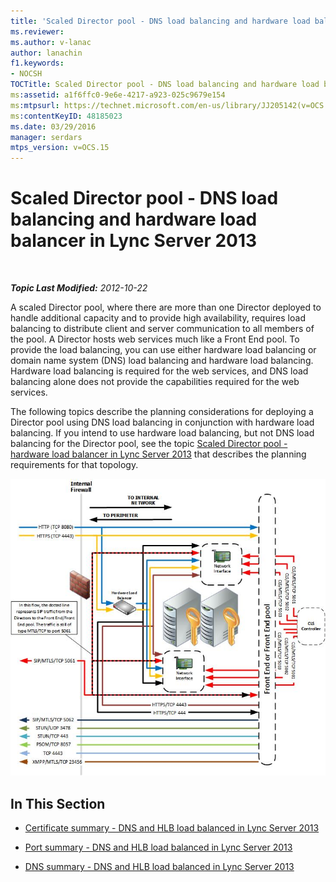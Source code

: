 ```yaml
---
title: 'Scaled Director pool - DNS load balancing and hardware load balancer'
ms.reviewer: 
ms.author: v-lanac
author: lanachin
f1.keywords:
- NOCSH
TOCTitle: Scaled Director pool - DNS load balancing and hardware load balancer
ms:assetid: a1f6ffc0-9e6e-4217-a923-025c9679e154
ms:mtpsurl: https://technet.microsoft.com/en-us/library/JJ205142(v=OCS.15)
ms:contentKeyID: 48185023
ms.date: 03/29/2016
manager: serdars
mtps_version: v=OCS.15
---
```


<div data-xmlns="http://www.w3.org/1999/xhtml">

<div class="topic" data-xmlns="http://www.w3.org/1999/xhtml" data-msxsl="urn:schemas-microsoft-com:xslt" data-cs="http://msdn.microsoft.com/">

<div data-asp="https://msdn2.microsoft.com/asp">

# Scaled Director pool - DNS load balancing and hardware load balancer in Lync Server 2013

</div>

<div id="mainSection">

<div id="mainBody">

<span> </span>

_**Topic Last Modified:** 2012-10-22_

A scaled Director pool, where there are more than one Director deployed to handle additional capacity and to provide high availability, requires load balancing to distribute client and server communication to all members of the pool. A Director hosts web services much like a Front End pool. To provide the load balancing, you can use either hardware load balancing or domain name system (DNS) load balancing and hardware load balancing. Hardware load balancing is required for the web services, and DNS load balancing alone does not provide the capabilities required for the web services.

The following topics describe the planning considerations for deploying a Director pool using DNS load balancing in conjunction with hardware load balancing. If you intend to use hardware load balancing, but not DNS load balancing for the Director pool, see the topic [Scaled Director pool - hardware load balancer in Lync Server 2013](lync-server-2013-scaled-director-pool-hardware-load-balancer.md) that describes the planning requirements for that topology.

![Scaled Director Pool](images/JJ205142.35a78a7a-b781-4c8f-951e-168451ba6a65(OCS.15).jpg "Scaled Director Pool")

<div>

## In This Section

  - [Certificate summary - DNS and HLB load balanced in Lync Server 2013](lync-server-2013-certificate-summary-dns-and-hlb-load-balanced.md)

  - [Port summary - DNS and HLB load balanced in Lync Server 2013](lync-server-2013-port-summary-dns-and-hlb-load-balanced.md)

  - [DNS summary - DNS and HLB load balanced in Lync Server 2013](lync-server-2013-dns-summary-dns-and-hlb-load-balanced.md)

</div>

</div>

<span> </span>

</div>

</div>

</div>

